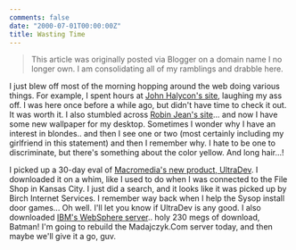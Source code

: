 ```yaml
---
comments: false
date: "2000-07-01T00:00:00Z"
title: Wasting Time
---
```


> This article was originally posted via Blogger on a domain name I no longer own.  I am consolidating all of my ramblings and drabble here.

I just blew off most of the morning hopping around the web doing various things. For example, I spent hours at [John Halycon's site][1], laughing my ass off. I was here once before a while ago, but didn't have time to check it out. It was worth it. I also stumbled across [Robin Jean's site][2]... and now I have some new wallpaper for my desktop. Sometimes I wonder why I have an interest in blondes.. and then I see one or two (most certainly including my girlfriend in this statement) and then I remember why. I hate to be one to discriminate, but there's something about the color yellow.  And long hair...!

I picked up a 30-day eval of [Macromedia's new product, UltraDev][3]. I downloaded it on a whim, like I used to do when I was connected to the File Shop in Kansas City. I just did a search, and it looks like it was picked up by Birch Internet Services. I remember way back when I help the Sysop install door games... Oh well. I'll let you know if UltraDev is any good. I also downloaded [IBM's WebSphere server][4].. holy 230 megs of download, Batman! I'm going to rebuild the Madajczyk.Com server today, and then maybe we'll give it a go, guv.

[1]: http://www.cockybastard.com/
[2]: http://www.robinjean.com/
[3]: http://www.macromedia.com/
[4]: http://www.ibm.com/